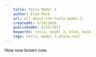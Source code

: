 ```yaml
---
    title: Tesla Model 3
    author: Elon Musk
    url: all-about-the-tesla-model-3
    createdAt: 6/24/2016
    publishedAt: 6/25/2017
    keywords: tesla, model 3, elon, musk
    tags: tesla, model 3,whale,cool
---
```


How now brown cow. 